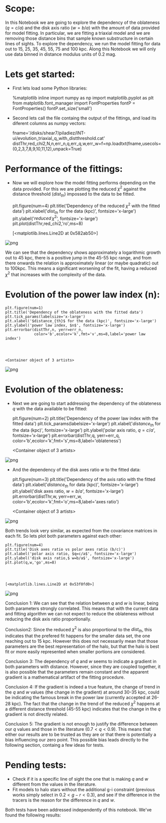 
# Scope:

In this Notebook we are going to explore the dependency of the oblateness
($q=c/a$) and the disk axis ratio ($w=b/a$) with the amount of data provided for
model fitting. In particular, we are fitting a triaxial model and we are
removing those distance bins that sample known substructure in certain lines of
sights. To explore the dependency, we run the model fitting for data out to 15,
25, 35, 45, 55, 75 and 100 kpc. Along this Notebook we will only use data binned
in distance modulus units of 0.2 mag.

# Lets get started:

* First lets load some Python libraries:


    %matplotlib inline
    import numpy as np
    import matplotlib.pyplot as plt
    from matplotlib.font_manager import FontProperties
    fontP = FontProperties()
    fontP.set_size('small')

* Second lets call the file containg the output of the fittings, and load its
diferent columns as numpy vectors:


    fname='/disks/shear7/piladiez/INT-ui/evolution_triaxial_q_with_distthreshold.cat'
    distThr,red_chi2,N,n,err_n,q,err_q,w,err_w=f=np.loadtxt(fname,usecols=(0,2,3,7,8,9,10,11,12),unpack=True)

# Performance of the fittings:

* Now we will explore how the model fitting performs depending on the data
provided. For this we are plotting the reduced $\chi^2$ against the distance
threshold ($dist_{th}$) impossed to the data to be fitted.


    plt.figure(num=4)
    plt.title('Dependency of the reduced $\chi^2$ with the fitted data')
    plt.xlabel('$dist_{th}$ for the data (kpc)', fontsize='x-large')
    plt.ylabel('$reduced\, \chi^2$', fontsize='x-large')
    plt.plot(distThr,red_chi2,'ro',ms=8)




    [<matplotlib.lines.Line2D at 0x582ab50>]




![png](evolution_oblateness_with_furtherdata_files/evolution_oblateness_with_furtherdata_9_1.png)


We can see that the dependency shows approximately a logarithmic growth out to
45 kpc, there is a positive jump in the 45-55 kpc range, and from there onwards
the relation is approximately linear (or maybe quadratic) out to 100kpc. This
means a significant worsening of the fit, having a reduced $\chi^2$ that
increases with the complexity of the data.

# Evolution of the power law index (n):


    plt.figure(num=1)
    plt.title('Dependency of the oblateness with the fitted data')
    plt.tick_params(labelsize='x-large')
    plt.xlabel('$distance_{th}$ for the data (kpc)', fontsize='x-large')
    plt.ylabel('power law index, $n$', fontsize='x-large')
    plt.errorbar(distThr,n, yerr=err_n, 
                 color='b',ecolor='k',fmt='v',ms=8,label='power law index')




    <Container object of 3 artists>




![png](evolution_oblateness_with_furtherdata_files/evolution_oblateness_with_furtherdata_12_1.png)


# Evolution of the oblateness:

* Next we are going to start addressing the dependency of the oblateness $q$
with the data available to be fitted:


    plt.figure(num=2)
    plt.title('Dependency of the power law index with the fitted data')
    plt.tick_params(labelsize='x-large')
    plt.xlabel('$distance_{th}$ for the data (kpc)', fontsize='x-large')
    plt.ylabel('polar axis ratio, $q=c/a$', fontsize='x-large')
    plt.errorbar(distThr,q, yerr=err_q, 
                 color='b',ecolor='k',fmt='s',ms=8,label='oblateness')




    <Container object of 3 artists>




![png](evolution_oblateness_with_furtherdata_files/evolution_oblateness_with_furtherdata_15_1.png)


* And the dependency of the disk axes ratio $w$ to the fitted data:


    plt.figure(num=3)
    plt.title('Dependency of the axis ratio with the fitted data')
    plt.xlabel('$distance_{th}$ for data (kpc)', fontsize='x-large')
    plt.ylabel('disk axes ratio, $w=b/a$', fontsize='x-large')
    plt.errorbar(distThr,w, yerr=err_w, 
                 color='b',ecolor='k',fmt='o',ms=8,label='axes ratio')




    <Container object of 3 artists>




![png](evolution_oblateness_with_furtherdata_files/evolution_oblateness_with_furtherdata_17_1.png)


Both trends look very similar, as expected from the covariance matrices in each
fit. So lets plot both parameters against each other:


    plt.figure(num=4)
    plt.title('Disk axes ratio vs polar axes ratio (b/c)')
    plt.xlabel('polar axis ratio, $q=c/a$', fontsize='x-large')
    plt.ylabel('disk axis ratio,$ w=b/a$', fontsize='x-large')
    plt.plot(q,w,'go',ms=8)




    [<matplotlib.lines.Line2D at 0x53f0fd0>]




![png](evolution_oblateness_with_furtherdata_files/evolution_oblateness_with_furtherdata_19_1.png)


Conclusion 1: We can see that the relation between $q$ and $w$ is linear, being
both parameters strongly correlated. This means that with the current data and
fitting algorithm we can not expect to reduce the oblateness without reducing
the disk axis ratio proportionally.

Conclusion2: Since the reduced $\chi^2$ is also proportional to the $dist_{th}$,
this indicates that the prefered fit happens for the smaller data set, the one
reaching out to 15 kpc. However this does not necessarily mean that those
parameters are the best representation of the halo, but that the halo is best
fit or more easily represented when smaller portions are considered.


Conclusion 3: The dependency of $q$ and $w$ seems to indicate a gradient in both
parameters with distance. However, since they are coupled together, it is also
possible that the parameters remain constant and the apparent gradient is a
mathematical artifact of the fitting procedure.

Conclusion 4: If the gradient is indeed a true feature, the change of trend in
the $q$ and $w$ values (the change in the gradient) at around 30-35 kpc, could
be indicating the famous break in the power law (currently accepted at 26-28
kpc). The fact that the change in the trend of the reduced $\chi^2$ happens at a
different distance threshold (45-55 kpc) indicates that the change in the $q$
gradient is not directly related.

Conclusion 5: The gradient is not enough to justify the difference between our
$q$ values and those in the literature ($0.7<q<0.9$). This means that either our
results are to be trusted as they are or that there is potentially a bias
influencing our zero point. This possible bias leads directly to the following
section, containg a few ideas for tests.

# Pending tests:

* Check if it is a specific line of sight the one that is making $q$ and $w$
different from the values in the literature.
* Fit models to halo stars without the additional g-i constraint (previous works
simply select in $0.2<g-r<0.3$), and see if the difference in the tracers is the
reason for the difference in $q$ and $w$.

Both tests have been addressed independently of this notebook. We've found the
following results:


    
